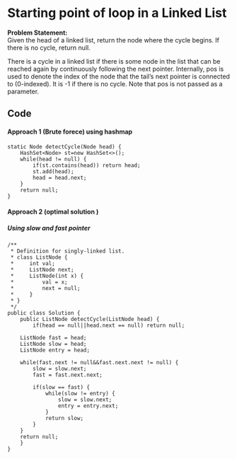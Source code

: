 # Starting point of loop in a Linked List
 
__Problem Statement:__  
Given the head of a linked list, return the node where the cycle begins. If there is no cycle, return null.

There is a cycle in a linked list if there is some node in the list that can be reached again by continuously following the next pointer. Internally, pos is used to denote the index of the node that the tail’s next pointer is connected to (0-indexed). It is -1 if there is no cycle. Note that pos is not passed as a parameter.

## Code

#### Approach 1 (Brute forece) using hashmap

```
static Node detectCycle(Node head) {
    HashSet<Node> st=new HashSet<>();
    while(head != null) {
        if(st.contains(head)) return head;
        st.add(head);
        head = head.next;
    }
    return null;
}
```


#### Approach 2 (optimal solution ) 
##### Using slow and fast pointer

```
/**
 * Definition for singly-linked list.
 * class ListNode {
 *     int val;
 *     ListNode next;
 *     ListNode(int x) {
 *         val = x;
 *         next = null;
 *     }
 * }
 */
public class Solution {
    public ListNode detectCycle(ListNode head) {
        if(head == null||head.next == null) return null;
        
    ListNode fast = head;
    ListNode slow = head;
    ListNode entry = head;
        
    while(fast.next != null&&fast.next.next != null) {
        slow = slow.next;
        fast = fast.next.next;
            
        if(slow == fast) {
            while(slow != entry) {
                slow = slow.next;
                entry = entry.next;
            }
            return slow;
        }
    }
    return null;
    }
}
```